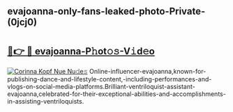 ## evajoanna-only-fans​-leaked-photo​-Private-(0jcj0)


# <h2><a href="https://mediaupload.pro?title=evajoanna&ref=git">🔗👉 🔴 evajoanna-P𝚑ot𝚘𝚜-V𝚒d𝚎o</a></h2>

[![Corinna Kopf Nue Nu𝚍e𝚜](https://i.imgur.com/0qMVB7G.gif)](https://mediaupload.pro?title=evajoanna&ref=git)
Online-influencer-evajoanna,known-for-publishing-dance-and-lifestyle-content,-including-performances-and-vlogs-on-social-media-platforms.Brilliant-ventriloquist-assistant-evajoanna,celebrated-for-their-exceptional-abilities-and-accomplishments-in-assisting-ventriloquists.  